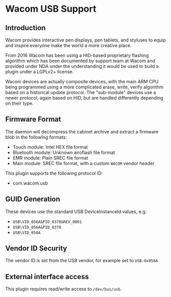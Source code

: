 Wacom USB Support
=================

Introduction
------------

Wacom provides interactive pen displays, pen tablets, and styluses to equip and
inspire everyone make the world a more creative place.

From 2016 Wacom has been using a HID-based proprietary flashing algorithm which
has been documented by support team at Wacom and provided under NDA under the
understanding it would be used to build a plugin under a LGPLv2+ license.

Wacom devices are actually composite devices, with the main ARM CPU being
programmed using a more complicated erase, write, verify algorithm based
on a historical update protocol. The "sub-module" devices use a newer protocol,
again based on HID, but are handled differently depending on their type.

Firmware Format
---------------

The daemon will decompress the cabinet archive and extract a firmware blob in
the following formats:

 * Touch module: Intel HEX file format
 * Bluetooth module: Unknown airoflash file format
 * EMR module: Plain SREC file format
 * Main module: SREC file format, with a custom `WACOM` vendor header

This plugin supports the following protocol ID:

 * com.wacom.usb

GUID Generation
---------------

These devices use the standard USB DeviceInstanceId values, e.g.

 * `USB\VID_056A&PID_0378&REV_0001`
 * `USB\VID_056A&PID_0378`
 * `USB\VID_056A`

Vendor ID Security
------------------

The vendor ID is set from the USB vendor, for example set to `USB:0x056A`

External interface access
-------------------------
This plugin requires read/write access to `/dev/bus/usb`.
